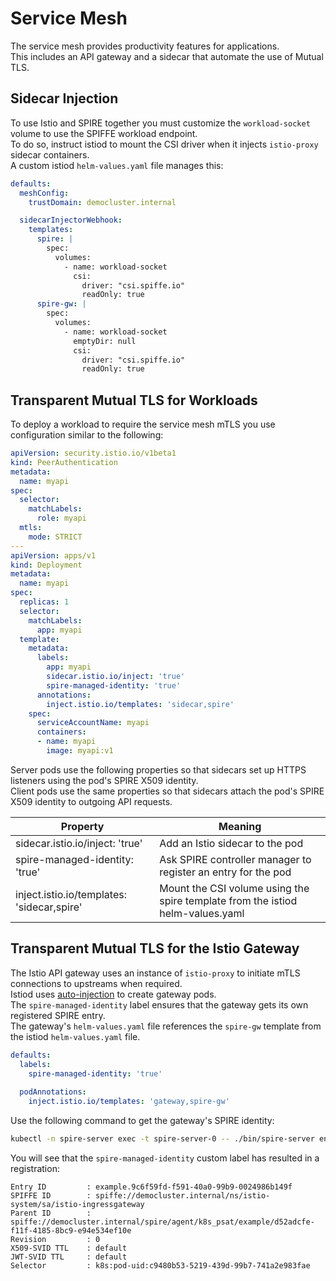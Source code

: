# Service Mesh

The service mesh provides productivity features for applications.\
This includes an API gateway and a sidecar that automate the use of Mutual TLS.

## Sidecar Injection

To use Istio and SPIRE together you must customize the `workload-socket` volume to use the SPIFFE workload endpoint.\
To do so, instruct istiod to mount the CSI driver when it injects `istio-proxy` sidecar containers.\
A custom istiod `helm-values.yaml` file manages this:

```yaml
defaults:
  meshConfig:
    trustDomain: democluster.internal

  sidecarInjectorWebhook:
    templates:
      spire: |
        spec:
          volumes:
            - name: workload-socket
              csi:
                driver: "csi.spiffe.io"
                readOnly: true
      spire-gw: |
        spec:
          volumes:
            - name: workload-socket
              emptyDir: null
              csi:
                driver: "csi.spiffe.io"
                readOnly: true
```

## Transparent Mutual TLS for Workloads

To deploy a workload to require the service mesh mTLS you use configuration similar to the following:

```yaml
apiVersion: security.istio.io/v1beta1
kind: PeerAuthentication
metadata:
  name: myapi
spec:
  selector:
    matchLabels:
      role: myapi
  mtls:
    mode: STRICT
---
apiVersion: apps/v1
kind: Deployment
metadata:
  name: myapi
spec:
  replicas: 1
  selector:
    matchLabels:
      app: myapi
  template:
    metadata:
      labels:
        app: myapi
        sidecar.istio.io/inject: 'true'
        spire-managed-identity: 'true'
      annotations:
        inject.istio.io/templates: 'sidecar,spire'
    spec:
      serviceAccountName: myapi
      containers:
      - name: myapi
        image: myapi:v1
```

Server pods use the following properties so that sidecars set up HTTPS listeners using the pod's SPIRE X509 identity.\
Client pods use the same properties so that sidecars attach the pod's SPIRE X509 identity to outgoing API requests.

| Property | Meaning |
| -------- | ------- |
| sidecar.istio.io/inject: 'true' | Add an Istio sidecar to the pod |
| spire-managed-identity: 'true' | Ask SPIRE controller manager to register an entry for the pod |
| inject.istio.io/templates: 'sidecar,spire' | Mount the CSI volume using the spire template from the istiod helm-values.yaml |

## Transparent Mutual TLS for the Istio Gateway

The Istio API gateway uses an instance of `istio-proxy` to initiate mTLS connections to upstreams when required.\
Istiod uses [auto-injection](https://istio.io/latest/docs/setup/additional-setup/gateway/) to create gateway pods.\
The `spire-managed-identity` label ensures that the gateway gets its own registered SPIRE entry.\
The gateway's `helm-values.yaml` file references the `spire-gw` template from the istiod `helm-values.yaml` file.

```yaml
defaults:
  labels:
    spire-managed-identity: 'true'
    
  podAnnotations:
    inject.istio.io/templates: 'gateway,spire-gw'
```

Use the following command to get the gateway's SPIRE identity:

```bash
kubectl -n spire-server exec -t spire-server-0 -- ./bin/spire-server entry show
```

You will see that the `spire-managed-identity` custom label has resulted in a registration:

```text
Entry ID         : example.9c6f59fd-f591-40a0-99b9-0024986b149f
SPIFFE ID        : spiffe://democluster.internal/ns/istio-system/sa/istio-ingressgateway
Parent ID        : spiffe://democluster.internal/spire/agent/k8s_psat/example/d52adcfe-f11f-4185-8bc9-e94e534ef10e
Revision         : 0
X509-SVID TTL    : default
JWT-SVID TTL     : default
Selector         : k8s:pod-uid:c9480b53-5219-439d-99b7-741a2e983fae
```
